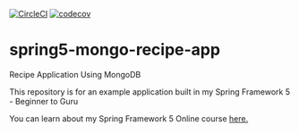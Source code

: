 [![CircleCI](https://dl.circleci.com/status-badge/img/gh/ashishmbm23/spring5-mongo-recipe-app/tree/master.svg?style=svg)](https://dl.circleci.com/status-badge/redirect/gh/ashishmbm23/spring5-mongo-recipe-app/tree/master)
[![codecov](https://codecov.io/gh/springframeworkguru/spring5-mongo-recipe-app/branch/master/graph/badge.svg)](https://codecov.io/gh/springframeworkguru/spring5-mongo-recipe-app)

# spring5-mongo-recipe-app
Recipe Application Using MongoDB

This repository is for an example application built in my Spring Framework 5 - Beginner to Guru

You can learn about my Spring Framework 5 Online course [here.](http://courses.springframework.guru/p/spring-framework-5-begginer-to-guru/?product_id=363173)